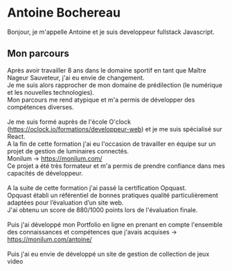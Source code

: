 # Antoine Bochereau

Bonjour, je m'appelle Antoine et je suis developpeur fullstack Javascript.

## Mon parcours
Après avoir travailler 8 ans dans le domaine sportif en tant que Maître Nageur Sauveteur, j'ai eu envie de changement. <br/> Je me suis alors rapprocher de mon domaine de prédilection (le numérique et les nouvelles technologies). <br/> Mon parcours me rend atypique et m'a permis de développer des compétences diverses.
<br/><br/>
Je me suis formé auprès de l'école O'clock (https://oclock.io/formations/developpeur-web) et je me suis spécialisé sur React. <br/> A la fin de cette formation j'ai eu l'occasion de travailler en équipe sur un projet de gestion de luminaires connectés. <br/> Monilum &#8594; https://monilum.com/ <br/> Ce projet a été très formateur et m'a permis de prendre confiance dans mes capacités de développeur.
<br/><br/>
A la suite de cette formation j'ai passé la certification Opquast. <br/> Opquast établi un référentiel de bonnes pratiques qualité particulièrement adaptées pour l’évaluation d’un site web. <br/> J'ai obtenu un score de 880/1000 points lors de l'évaluation finale.
<br/><br/>
Puis j'ai développé mon Portfolio en ligne en prenant en compte l'ensemble des connaissances et compétences que j'avais acquises &#8594; https://monilum.com/antoine/
<br/><br/>
Puis j'ai eu envie de développé un site de gestion de collection de jeux video 



<!--
**Bochereau/Bochereau** is a ✨ _special_ ✨ repository because its `README.md` (this file) appears on your GitHub profile.

Here are some ideas to get you started:

- 🔭 I’m currently working on ...
- 🌱 I’m currently learning ...
- 👯 I’m looking to collaborate on ...
- 🤔 I’m looking for help with ...
- 💬 Ask me about ...
- 📫 How to reach me: ...
- 😄 Pronouns: ...
- ⚡ Fun fact: ...
![Cover](https://github.com/Bochereau/Bochereau/blob/master/img/cover.jpg)
-->
